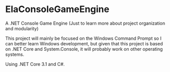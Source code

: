 # ElaConsoleGameEngine

A .NET Console Game Engine (Just to learn more about project organization and modularity) 

This project will mainly be focused on the Windows Command Prompt so I can better learn Windows
development, but given that this project is based on .NET Core and System.Console, it will probably
work on other operating systems.

Using .NET Core 3.1 and C#.